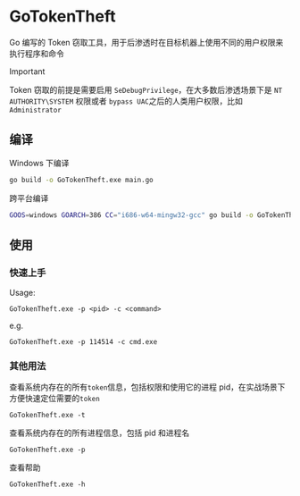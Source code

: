 # GoTokenTheft

Go 编写的 Token 窃取工具，用于后渗透时在目标机器上使用不同的用户权限来执行程序和命令

> [!IMPORTANT]
>
> Token 窃取的前提是需要启用 `SeDebugPrivilege`，在大多数后渗透场景下是 `NT AUTHORITY\SYSTEM` 权限或者 `bypass UAC`之后的人类用户权限，比如`Administrator`



## 编译

Windows 下编译

```cmd
go build -o GoTokenTheft.exe main.go
```

跨平台编译

```bash
GOOS=windows GOARCH=386 CC="i686-w64-mingw32-gcc" go build -o GoTokenTheft.exe main.go
```



## 使用

### 快速上手

Usage:
```
GoTokenTheft.exe -p <pid> -c <command>
```

e.g.
```
GoTokenTheft.exe -p 114514 -c cmd.exe
```



### 其他用法

查看系统内存在的所有`token`信息，包括权限和使用它的进程 pid，在实战场景下方便快速定位需要的`token`

```
GoTokenTheft.exe -t
```

查看系统内存在的所有进程信息，包括 pid 和进程名

```
GoTokenTheft.exe -p
```

查看帮助

```
GoTokenTheft.exe -h
```

